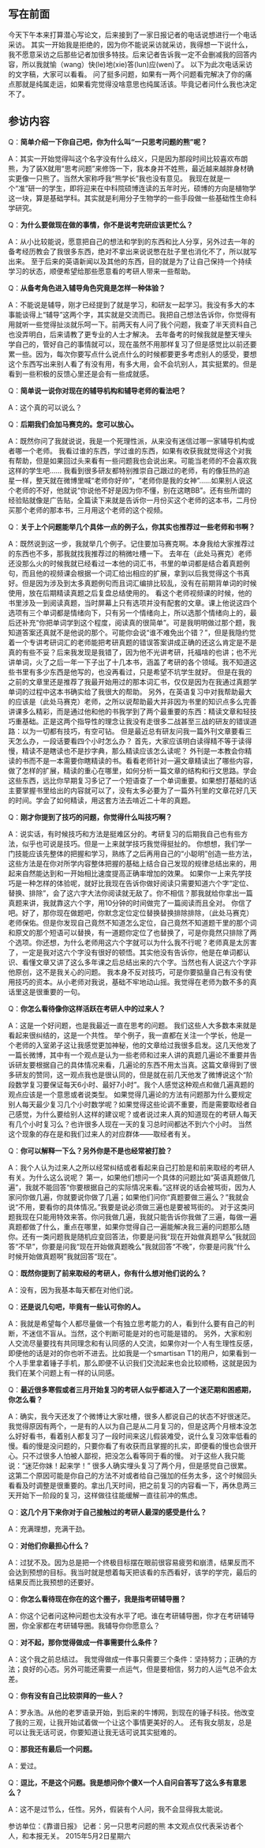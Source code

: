## 写在前面

今天下午本来打算潜心写论文，后来接到了一家日报记者的电话说想进行一个电话采访。
其实一开始我是拒绝的，因为你不能说采访就采访，我得想一下说什么，我不愿意采访之后那些记者加很多特技。后来记者告诉我一定不会删减我的回答内容，所以我就愉（wang）快(le)地(xie)答(lun)应(wen)了。
以下为此次电话采访的文字稿，大家可以看看。
问了挺多问题，如果有一两个问题看完解决了你的痛点那就是纯属走运，如果看完觉得没啥意思也纯属活该。毕竟记者问什么我也决定不了。

<!-- more -->

## 参访内容

Q：**简单介绍一下你自己吧，你为什么叫“一只思考问题的熊”呢？**

A：其实一开始觉得叫这个名字没有什么歧义，只是因为那段时间比较喜欢布朗熊，为了装X就用“思考问题”来修饰一下，我本身并不姓熊，最近越来越胖身材确实更像一只熊了。当然大家称呼我“熊学长”我也没有意见。
我现在就是一个“准”研一的学生，即将迎来在中科院硕博连读的五年时光，硕博的方向是植物学这一块，算是基础学科。其实就是利用分子生物学的一些手段做一些基础性生命科学研究。

Q：**为什么要做现在做的事情，你不是说考完研应该更忙么？**

A：从小比较能说，愿意把自己的想法和学到的东西和比人分享，另外过去一年的备考经历教会了我很多东西，绝对不拿出来说说憋在肚子里也消化不了，所以就写出来。
至于后来的英语新闻以及其他的东西，目的就是为了让自己保持一个持续学习的状态，顺便希望给那些愿意看的考研人带来一些帮助。

Q：**从备考角色进入辅导角色究竟是怎样一种体验？**

A：不能说是辅导，刚才已经提到了就是学习，和研友一起学习。我没有多大的本事能谈得上“辅导”这两个字，其实就是交流而已。我把自己想法告诉你，你觉得有用就听一些觉得扯淡就乐呵一下。前两天有人问了我个问题，我查了半天资料自己也没弄明白，后来请教了更专业的人士才解决。
去年备考的时候我就是整天埋头学自己的，管好自己的事情就可以，现在虽然不用那样复习了但是感觉比以前还要累一些。因为，每次你要写点什么说点什么的时候都要更多考虑别人的感受，要想这个东西写出来别人看了有没有用，有多大用，会不会坑别人，其实挺累的。但是看到一些积极的反馈心里还是会有一些成就感。

Q：**简单说一说你对现在的辅导机构和辅导老师的看法吧？**

A：这个真的可以说么？

Q：**后期我们会加马赛克的。您可以放心。**

A：既然你问了我就说说，我是一个死理性派，从来没有迷信过哪一家辅导机构或者哪一个老师。
我看过谁的东西，学过谁的东西，如果有收获我就觉得这个对我有帮助，但是如果回过头来看有一些问题我也会说出来。可能当老师的不会喜欢我这样的学生吧……
我看到很多研友都特别推崇自己跟过的老师，有的像狂热的追星一样，整天就在微博里喊“老师你好帅”，“老师你是我的女神”……如果别人说这个老师的不好，他就说“你说他不好是因为你不懂，别在这瞎BB”。还有些所谓的经验贴就像是广告贴，全篇读下来就是告诉你一月份买这个老师的这本书，二月份买那个老师的那本书，三月用这个老师的这个视频。

Q：**关于上个问题能举几个具体一点的例子么，你其实也推荐过一些老师和书啊？**

A：既然说到这一步，我就举几个例子。记住要加马赛克啊。本身我给大家推荐过的东西也不多，那我就找我推荐过的稍微吐槽一下。
去年在（此处马赛克）老师还没那么火的时候我就已经看过一本他的词汇书，书里的单词都是结合着真题例句，而且他的视频课会根据一个词汇给出相应的扩展，拿到以后我觉得这个书真好。但是因为涉及到太多真题例句而且词汇编排比较乱，没有在前期背单词的时候使用，放在后期精读真题之后复盘总结使用的。
看这个老师视频课的时候，他的书里涉及一到阅读真题，当时屏幕上只有选项并没有配套的文章。课上他说这四个选项有三个单词都是情绪向下，只有另一个情绪向上，所以选那个情绪向上的，最后还补充“你把单词学到这个程度，阅读真的很简单”。可是我明明做过那个题，我知道答案还真就不是他说的那个。可能你会说“谁不难免出个错？”，但是我隐约觉着一个专讲考研词汇的老师能把考研真题的错误答案讲成正确的还这么肯定是不是真的有些不妥？后来我发现是我错了，因为他不光讲考研，托福啥的也讲；也不光讲单词，火了之后一年一下子出了十几本书，涵盖了考研的各个领域。我不知道这些书里有多少东西是他写的，也没再看过，只是希望不坑学生就好。
但是在我的之前的文章里还是推荐了我最开始用过的那本词汇书，仅仅是因为在我通过真题学单词的过程中这本书确实给了我很大的帮助。
另外，在英语复习中对我帮助最大的应该是（此处马赛克）老师，之所以说帮助最大并非因为书里的知识点多么完善讲课多么精彩，而是通过他和他的书我学到了两个最重要的东西：精读文章和轻技巧重基础。正是这两个指导性的理念让我没有走很多二战甚至三战的研友的错误道路：以为一切都有技巧，有空可钻。
但是最近总有研友问我一篇外刊文章要看三天怎么办，一段话要看四个小时怎么办？
首先，大家应该明白读得精不等于读得慢，精读不是瞎读也不是抄字典，那么精读应该怎么读呢？
外刊是一本教会你精读的书而不是一本需要你瞎精读的书。看看老师针对一遍文章精读出了哪些内容，做了怎样的扩展，精读的重心在哪里，如何分析一篇文章的结构和行文思路。学会这些东西，远比你早期复习多记了一个短语查了一个单词重要。如果想打基础的话主要掌握书里给出的内容就可以了，没有太多必要为了一篇外刊里的文章花好几天的时间。学会了如何精读，用这套方法去啃近二十年的真题。

Q：**刚才你提到了技巧的问题，你觉得什么叫技巧啊？**

A：说实话，有时候技巧和方法是挺难区分的。考研复习的后期我自己也有些方法，似乎也可说是技巧。但是一上来就学技巧我觉得挺扯的。
你想想，我们学一门技能应该先整体的把握和学习，熟练了之后再用自己的“小聪明”创造一些方法，这些方法是在你对所学内容整体把握的基础上结合自己发现的规律总结出来的，用起来自然能达到和一开始相比速度提高正确率增加的效果。
如果你一上来先学技巧是一种怎样的体验呢，就好比我现在告诉你做好阅读只需要知道六个字“定位、替换、排除”，会了这六字大法你阅读就无敌了。你不相信？那我就给你拿出一篇真题来讲，我就靠这六个字，用10分钟的时间做完了一篇阅读而且全对。
你信了吧。好了，那你现在做题吧，你默念定位定位替换替换排除排除，（此处马赛克）老师保佑。但是你发现自己竟然不知道怎么定位，自己竟然不知道题干里的那个词和原文的那个短语可以替换，有一道题你定位了也替换了，可是你竟然只排除了两个选项。你还想，为什么老师用这六个字就可以为什么我不行呢？老师真是太厉害了，一定是我对这六个字没有很好的顿悟。其实他没有告诉你，他是在单词都认识、看懂文章又讲了这么多年课之后总结出来的六个字。当然也有人说这六个字非他原创，这不是我关心的问题。
我本身不反对技巧，可是你要掂量自己有没有使用技巧的资本。从小老师对我说，基础不牢地动山摇。我觉得在老师为数不多的真话里这是很重要的一句。

Q：**你怎么看待像你这样活跃在考研人中的过来人？**

A：这是一个好问题，也是我最近一直在思考的问题。
我们这些人大多数本来就是看起来很纠结的，这是一个共性。
举个例子，我一直都在关注一个学长，他是一个老师的入室弟子这让我感觉更加神秘，他的文章给过我很多启发。这几天他发了一篇长微博，其中有一个观点是认为一些老师和过来人讲的真题几遍论不重要并告诉研友要根据自己的具体情况来看，几遍论的东西不用太当真。这篇文章得到了很多研友的赞同，这一观点我也是很认同的，但是就在前几天他发了微博说这个“阶段数学复习要保证每天6小时、最好7小时”。我个人感觉这种观点和做几遍真题的观点应该是一个意思或者说类型。
如果觉得几遍论的方法有问题那为什么要规定别人每天最少复习几个小时数学呢？如果觉得这些论调不重要，而是需要取经者自己感觉，为什么要给别人这样的建议呢？或者说过来人真的知道现在的考研人每天有几个小时复习么？也许很多人现在一天的复习总时间都达不到六个小时。
当然这个现象的存在是和我们过来人的对应群体——取经者有关。

Q：**你可以解释一下么？另外你是不是也经常被打脸？**

A：我个人认为过来人之所以经常纠结或者看起来自己打脸是和前来取经的考研人有关。为什么这么说呢？
第一，如果他们想问一个具体的问题比如“英语真题做几遍”，我就不能回答“你要根据自己的实际情况来看。”这样说的话会被骂街，因为人家问你做几遍，你就要说你做了几遍；如果他们问你“真题要做三遍么？”我就会说“不用，要看你的具体情况。”我要是说必须做三遍也是要被骂街的。
对于这类问题我现在只能用特效来答。你问我做几遍，我就只能告诉你我做了三遍，每做一遍真题都做了什么，重点在哪里，如果你觉得自己一遍能解决我三遍的问题那么随你。还有一类问题我是随机应变回答法，你要是问我“现在开始做真题早么”我就回答“不早”，你要是问我“现在开始做真题晚么”我就回答“不晚”，你要是问我“什么时候开始做真题啊”我就回答“现在”。

Q：**既然你提到了前来取经的考研人，你有什么想对他们说的么？**

A：没有，因为我基本每天都在对他们说。

Q：**还是说几句吧，毕竟有一些认可你的人。**

A：我就是希望每个人都尽量做一个有独立思考能力的人，看到什么要有自己的判断，不迷信不盲从。当然，这个判断可能是对的也可能是错的。
另外，大家和别人交流尽量要找有共同理念和有认同感的人交流，如果你对一个人有生理性反感，即便他的话是对的你也听不进去。比如我是一个smartisan T1的用户，如果看到一个人手里拿着锤子手机，那么即便不认识我们交流起来也会比较顺畅，这就是因为我们在某个问题上有一样的认同感。

Q：**最近很多寒假或者三月开始复习的考研人似乎都进入了一个迷茫期和困惑期，你怎么看？**

A：确实，我今天还发了个微博让大家吐槽，很多人都说自己的状态不好很迷茫。
我觉得原因有两个，一是有的人以为自己是从二月复习的，但是这两个月根本没怎么好好看书，看着别人都复习了一段时间来这儿假装难受，说什么复习效率低看的慢。看的慢是没问题的，只要你看了有收获而且掌握的扎实，即便看的慢也会很开心。只不过很多人怕被人鄙视，把没怎么看等同于看的慢。
对于这些人我只能说：“迷茫你妹！起来学！”
很多人确实埋头复习了两个月，但是感觉自己很累。这第二个原因可能是你自己的方法不对或者给自己强加的任务太多，这个时候回头看看及时调整是很重要的。拿出几天时间，把之前复习的内容看一下，再休息两三天开始下一阶段的复习，这样做往往能缓解一直往前冲的焦虑。

Q：**这几个月下来你对于自己接触过的考研人最深的感受是什么？**

A：充满理想，充满干劲。

Q：**对他们你最担心什么？**

A：过犹不及。因为总是把一个终极目标摆在眼前很容易疲劳和崩溃，结果反而不会达到预想的目标。我当时就是想着每天把该看的东西看好，该学的学完，最后的结果反而比我预想的还要好。

Q：**你怎么看待现在你在的这个圈子，我是指考研辅导圈？**

A：你这个记者问这种问题也太没有水平了吧。谁在考研辅导圈，你才在考研辅导圈，你全家都在考研辅导圈。我辅导你你愿意么？

Q：**对不起，那你觉得做成一件事需要什么条件？**

A：这个我之前总结过。
我觉得做成一件事只需要三个条件：坚持努力；正确的方法；良好的心态。另外可能还需要一点运气，但是要相信，努力的人运气总不会太差。

Q：**你有没有自己比较崇拜的一些人？**

A：罗永浩。从他的老罗语录开始，到后来的牛博网，到现在的锤子科技。他改变了我的三观，让我开始试着做一个让这个事情更美好的人。
还有我女朋友，总是可以让我无话可说，你要知道让我无话可说其实挺难的。

Q：**那我还有最后一个问题。**

A：爱过。

Q：**逗比，不是这个问题。我是想问你个傻X一个人自问自答写了这么多有意思么？**

A：这不是过节么，任性。另外，假装有个人问，我不会显得我太能说。


参访单位：《靠谱日报》
记者：另一只思考问题的熊
本文观点仅代表采访者个人，和本报无关。
2015年5月2日星期六
